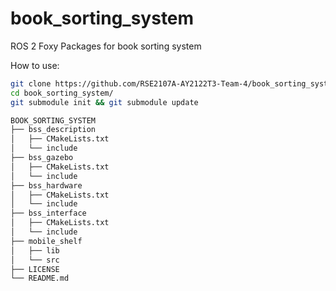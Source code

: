 # book_sorting_system
ROS 2 Foxy Packages for book sorting system

How to use:
```bash
git clone https://github.com/RSE2107A-AY2122T3-Team-4/book_sorting_system.git
cd book_sorting_system/
git submodule init && git submodule update
```

```bash
BOOK_SORTING_SYSTEM
├── bss_description
│   ├── CMakeLists.txt
│   └── include
├── bss_gazebo
│   ├── CMakeLists.txt
│   └── include
├── bss_hardware
│   ├── CMakeLists.txt
│   └── include
├── bss_interface
│   ├── CMakeLists.txt
│   └── include
├── mobile_shelf
│   ├── lib
│   └── src
├── LICENSE
└── README.md
```
